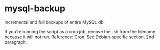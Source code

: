 # mysql-backup
Incremental and full backups of entire MySQL db

If you're running the script as a cron job, remove the `.sh` from the filename because it will not run. Reference: [Cron](http://manpages.ubuntu.com/manpages/impish/en/man8/cron.8.html#:~:text=As%20%20described%20%20above,will%20be%20ignored), See Debian-specific section, 2nd paragraph.
